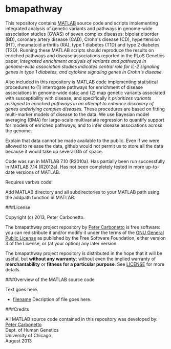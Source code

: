 bmapathway
==========

This repository contains [MATLAB](www.mathworks.com/products/matlab)
source code and scripts implementing integrated analysis of genetic
variants and pathways in genome-wide association studies (GWAS) of
seven complex diseases: bipolar disorder (BD), coronary artery disease
(CAD), Crohn's disease (CD), hypertension (HT), rheumatoid arthritis
(RA), type 1 diabetes (T1D) and type 2 diabetes (T2D). Running these
MATLAB scripts should reproduce the results on enriched pathways and
disease associations reported in the PLoS Genetics paper, *Integrated
enrichment analysis of variants and pathways in genome-wide
association studies indicates central role for IL-2 signaling genes in
type 1 diabetes, and cytokine signaling genes in Crohn's disease.*

Also included in this repository is MATLAB code implementing
statistical procedures to (1) interrogate pathways for enrichment of
disease associations in genome-wide data; and (2) map genetic variants
associated with susceptibility with disease, and specifically it
*prioritizes variants assigned to enriched pathways in an attempt to
enhance discovery of genes underlying complex diseases.* These
procedures are based on fitting multi-marker models of disease to the
data. We use Bayesian model averaging (BMA) for large-scale
multivariate regression to quantify support for models of enriched
pathways, and to infer disease associations across the genome.

Explain that data cannot be made available to the public. Even if we
were allowed to release the data, github would not permit us to store
all the data because it would take up several Gb of space.

Code was run in MATLAB 7.10 (R2010a). Has partially been run
successfully in MATLAB 7.14 (R2012a). Has not been completely tested
in more up-to-date versions of MATLAB.

Requires varbvs code!

Add MATLAB directory and all subdirectories to your MATLAB path using
the addpath function in MATLAB.

###License

Copyright (c) 2013, Peter Carbonetto.

The bmapathway project repository by
[Peter Carbonetto](http://github.com/pcarbo) is free software: you can
redistribute it and/or modify it under the terms of the
[GNU General Public License](http://www.gnu.org/licenses/gpl.html)
as published by the Free Software Foundation, either
version 3 of the License, or (at your option) any later version.

The bmapathway project repository is distributed in the hope that it
will be useful, but **without any warranty**; without even the implied
warranty of **merchantability** or **fitness for a particular
purpose**. See [LICENSE](LICENSE) for more details.

###Overview of the MATLAB source code

Text goes here.

+ [filename](pathtofile) Decription of file goes here.

###Credits

All MATLAB source code contained in this repository was developed by:<br>
[Peter Carbonetto](http://www.cs.ubc.ca/spider/pcarbo)<br>
Dept. of Human Genetics<br>
University of Chicago<br>
August 2013

